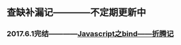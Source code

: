 ## 查缺补漏记————不定期更新中
### 2017.6.1完结————[Javascript之bind——折腾记](https://github.com/Aaaaaaaty/Blog/issues/1)
